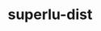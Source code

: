 ---
title: "superlu-dist"
layout: cache
categories: [package, v0.18.0]
meta: {"versions": ["7.2.0"], "compilers": ["gcc@=7.5.0"], "oss": ["ubuntu18.04"], "platforms": ["linux"], "targets": ["x86_64"], "stacks": ["e4s", "root"], "num_specs": 2, "num_specs_by_stack": {"root": 2, "e4s": 2}}
spec_details: [{"hash": "glnanykdg725ge2yw72skjvhptvremlf", "compiler": "gcc@=7.5.0", "versions": ["7.2.0"], "os": "ubuntu18.04", "platform": "linux", "target": "x86_64", "variants": ["build_type=RelWithDebInfo", "~cuda", "~int64", "~ipo", "~openmp", "patches=8da9e21", "~rocm", "+shared"], "stacks": ["root", "e4s"], "size": "-", "tarball": "https://binaries.spack.io/releases/v0.18.0/build_cache/linux-ubuntu18.04-x86_64/gcc-7.5.0/superlu-dist-7.2.0/linux-ubuntu18.04-x86_64-gcc-7.5.0-superlu-dist-7.2.0-glnanykdg725ge2yw72skjvhptvremlf.spack"}, {"hash": "t5wu62jhidhymecwu6iikd3dynxit3rn", "compiler": "gcc@=7.5.0", "versions": ["7.2.0"], "os": "ubuntu18.04", "platform": "linux", "target": "x86_64", "variants": ["build_type=RelWithDebInfo", "+cuda", "cuda_arch=70", "~int64", "~ipo", "~openmp", "patches=8da9e21", "~rocm", "+shared"], "stacks": ["root", "e4s"], "size": "-", "tarball": "https://binaries.spack.io/releases/v0.18.0/build_cache/linux-ubuntu18.04-x86_64/gcc-7.5.0/superlu-dist-7.2.0/linux-ubuntu18.04-x86_64-gcc-7.5.0-superlu-dist-7.2.0-t5wu62jhidhymecwu6iikd3dynxit3rn.spack"}]
---
